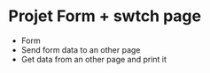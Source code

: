 # Projet Form + swtch page

* Form
* Send form data to an other page
* Get data from an other page and print it